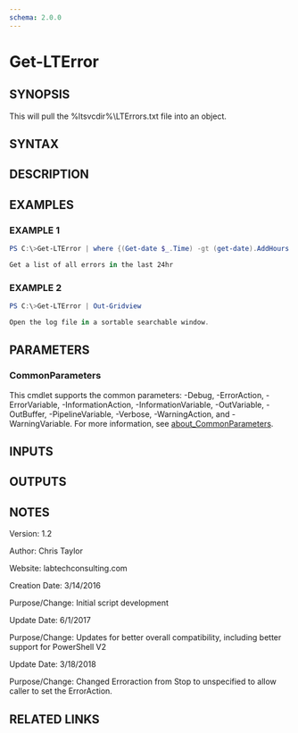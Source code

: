 ```yaml
---
schema: 2.0.0
---
```


# Get-LTError

## SYNOPSIS
This will pull the %ltsvcdir%\LTErrors.txt file into an object.

## SYNTAX

## DESCRIPTION

## EXAMPLES

### EXAMPLE 1
```powershell
PS C:\>Get-LTError | where {(Get-date $_.Time) -gt (get-date).AddHours(-24)}

Get a list of all errors in the last 24hr
```

### EXAMPLE 2
```powershell
PS C:\>Get-LTError | Out-Gridview

Open the log file in a sortable searchable window.
```

## PARAMETERS

### CommonParameters
This cmdlet supports the common parameters: -Debug, -ErrorAction, -ErrorVariable, -InformationAction, -InformationVariable, -OutVariable, -OutBuffer, -PipelineVariable, -Verbose, -WarningAction, and -WarningVariable. For more information, see [about_CommonParameters](http://go.microsoft.com/fwlink/?LinkID=113216).

## INPUTS

## OUTPUTS

## NOTES
Version:        1.2

Author:         Chris Taylor

Website:        labtechconsulting.com

Creation Date:  3/14/2016

Purpose/Change: Initial script development



Update Date: 6/1/2017

Purpose/Change: Updates for better overall compatibility, including better support for PowerShell V2



Update Date: 3/18/2018

Purpose/Change: Changed Erroraction from Stop to unspecified to allow caller to set the ErrorAction. 


## RELATED LINKS
